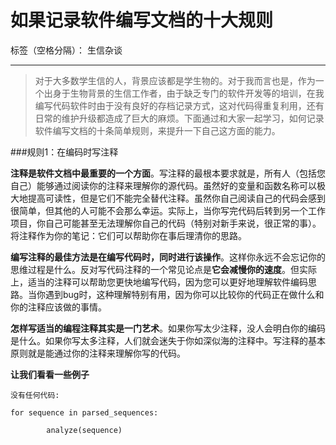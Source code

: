 # 如果记录软件编写文档的十大规则

标签（空格分隔）： 生信杂谈

---

> 对于大多数学生信的人，背景应该都是学生物的。对于我而言也是，作为一个出身于生物背景的生信工作者，由于缺乏专门的软件开发等的培训，在我编写代码软件时由于没有良好的存档记录方式，这对代码得重复利用，还有日常的维护升级都造成了巨大的麻烦。下面通过和大家一起学习，如何记录软件编写文档的十条简单规则，来提升一下自己这方面的能力。

###规则1：在编码时写注释

**注释是软件文档中最重要的一个方面**。写注释的最根本要求就是，所有人（包括您自己）能够通过阅读你的注释来理解你的源代码。虽然好的变量和函数名称可以极大地提高可读性，但是它们不能完全替代注释。虽然你自己阅读自己的代码会感到很简单，但其他的人可能不会那么幸运。实际上，当你写完代码后转到另一个工作项目，你自己可能甚至无法理解你自己的代码（特别对新手来说，很正常的事）。将注释作为你的笔记：它们可以帮助你在事后理清你的思路。

**编写注释的最佳方法是在编写代码时，同时进行该操作**。这样你永远不会忘记你的思维过程是什么。反对写代码注释的一个常见论点是**它会减慢你的速度**。但实际上，适当的注释可以帮助您更快地编写代码，因为您可以更好地理解软件编码思路。当你遇到bug时，这种理解特别有用，因为你可以比较你的代码正在做什么和你的注释应该做的事情。

**怎样写适当的编程注释其实是一门艺术**。如果你写太少注释，没人会明白你的编码是什么。如果你写太多注释，人们就会迷失于你如深似海的注释中。写注释的基本原则就是能通过你的注释来理解你写的代码。

**让我们看看一些例子**


```
没有任何代码:

for sequence in parsed_sequences:

        analyze(sequence)

```




